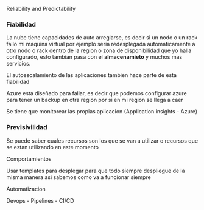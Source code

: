 Reliability and Predictability

### Fiabilidad
La nube tiene capacidades de auto arreglarse, es decir si un nodo o un rack fallo mi maquina virtual por ejemplo seria redesplegada automaticamente a otro nodo o rack dentro de la region o zona de disponibilidad que yo halla configurado, esto tambian pasa con el **almacenamieto** y muchos mas servicios.

El autoescalamiento de las aplicaciones tambien hace parte de esta fiabilidad

Azure esta diseñado para fallar, es decir que podemos configurar azure para tener un backup en otra region por si en mi region se llega a caer

Se tiene que monitorear las propias aplicacion (Application insights - Azure)

### Previsivilidad
Se puede saber cuales recursos son los que se van a utilizar o recursos que se estan utilizando en este momento

Comportamientos 

Usar templates para desplegar para que todo siempre despliegue de la misma manera asi sabemos como va a funcionar siempre

Automatizacion

Devops - Pipelines - CI/CD
